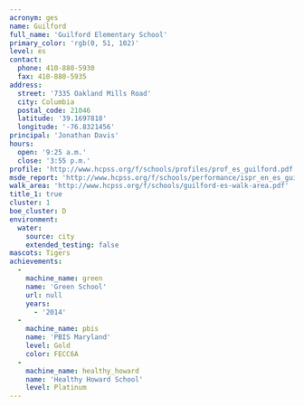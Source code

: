 ```yaml
---
acronym: ges
name: Guilford
full_name: 'Guilford Elementary School'
primary_color: 'rgb(0, 51, 102)'
level: es
contact:
  phone: 410-880-5930
  fax: 410-880-5935
address:
  street: '7335 Oakland Mills Road'
  city: Columbia
  postal_code: 21046
  latitude: '39.1697818'
  longitude: '-76.8321456'
principal: 'Jonathan Davis'
hours:
  open: '9:25 a.m.'
  close: '3:55 p.m.'
profile: 'http://www.hcpss.org/f/schools/profiles/prof_es_guilford.pdf'
msde_report: 'http://www.hcpss.org/f/schools/performance/ispr_en_es_guilford.pdf'
walk_area: 'http://www.hcpss.org/f/schools/guilford-es-walk-area.pdf'
title_1: true
cluster: 1
boe_cluster: D
environment:
  water:
    source: city
    extended_testing: false
mascots: Tigers
achievements:
  -
    machine_name: green
    name: 'Green School'
    url: null
    years:
      - '2014'
  -
    machine_name: pbis
    name: 'PBIS Maryland'
    level: Gold
    color: FECC6A
  -
    machine_name: healthy_howard
    name: 'Healthy Howard School'
    level: Platinum
---
```

